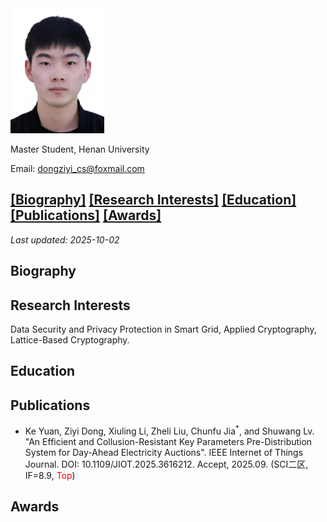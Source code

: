 <img src="photo.jpg" width="150">

Master Student, Henan University

Email: dongziyi_cs@foxmail.com

## [[Biography]](#Biography) [[Research Interests]](#ResearchInterests) [[Education]](#Education) [[Publications]](#Publications) [[Awards]](#Awards)
*Last updated: 2025-10-02*

<span id="Biography"></span>
## Biography


<span id="ResearchInterests"></span>
## Research Interests
Data Security and Privacy Protection in Smart Grid, Applied Cryptography, Lattice-Based Cryptography.

<span id="Education"></span>
## Education

<span id="Publications"></span>
## Publications
- Ke Yuan, Ziyi Dong, Xiuling Li, Zheli Liu, Chunfu Jia<sup>*</sup>, and Shuwang Lv. "An Efficient and Collusion-Resistant Key Parameters Pre-Distribution System for Day-Ahead Electricity Auctions". IEEE Internet of Things Journal. DOI: 10.1109/JIOT.2025.3616212. Accept, 2025.09. (SCI二区, IF=8.9, <span style="color: red;">Top</span>)


<span id="Awards"></span>
## Awards


